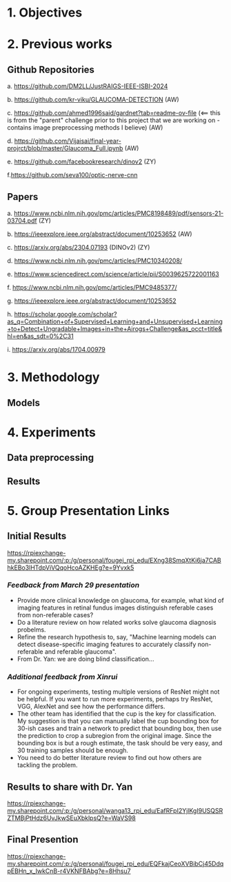 # 1. Objectives

# 2. Previous works
## Github Repositories
a. https://github.com/DM2LL/JustRAIGS-IEEE-ISBI-2024

b. https://github.com/kr-viku/GLAUCOMA-DETECTION (AW)

c. https://github.com/ahmed1996said/gardnet?tab=readme-ov-file (<== this is from the "parent" challenge prior to this project that we are working on - contains image preprocessing methods I believe) (AW)

d. https://github.com/Vijaisai/final-year-projrct/blob/master/Glaucoma_Full.ipynb (AW)

e. https://github.com/facebookresearch/dinov2 (ZY)

f.https://github.com/seva100/optic-nerve-cnn

## Papers
a. https://www.ncbi.nlm.nih.gov/pmc/articles/PMC8198489/pdf/sensors-21-03704.pdf (ZY)

b. https://ieeexplore.ieee.org/abstract/document/10253652 (AW)

c. https://arxiv.org/abs/2304.07193 (DINOv2) (ZY)

d. https://www.ncbi.nlm.nih.gov/pmc/articles/PMC10340208/

e. https://www.sciencedirect.com/science/article/pii/S0039625722001163

f. https://www.ncbi.nlm.nih.gov/pmc/articles/PMC9485377/

g. https://ieeexplore.ieee.org/abstract/document/10253652

h. https://scholar.google.com/scholar?as_q=Combination+of+Supervised+Learning+and+Unsupervised+Learning+to+Detect+Ungradable+Images+in+the+Airogs+Challenge&as_occt=title&hl=en&as_sdt=0%2C31

i. https://arxiv.org/abs/1704.00979

# 3. Methodology
## Models

# 4. Experiments
## Data preprocessing

## Results


# 5. Group Presentation Links
## Initial Results
https://rpiexchange-my.sharepoint.com/:p:/g/personal/fougej_rpi_edu/EXng38SmqXtKi6ja7CABhkEBo3lHTdpViVQqoHcoAZKHEg?e=9Yvxk5

### *Feedback from March 29 presentation*
- Provide more clinical knowledge on glaucoma, for example, what kind of imaging features in retinal fundus images distinguish referable cases from non-referable cases?
- Do a literature review on how related works solve glaucoma diagnosis probelms.
- Refine the research hypothesis to, say, "Machine learning models can detect disease-specific imaging features to accurately classify non-referable and referable glaucoma".
- From Dr. Yan: we are doing blind classification...
### *Additional feedback from Xinrui*
- For ongoing experiments, testing multiple versions of ResNet might not be helpful. If you want to run more experiments, perhaps try ResNet, VGG, AlexNet and see how the performance differs.
- The other team has identified that the cup is the key for classification. My suggestion is that you can manually label the cup bounding box for 30-ish cases and train a network to predict that bounding box, then use the prediction to crop a subregion from the original image. Since the bounding box is but a rough estimate, the task should be very easy, and 30 training samples should be enough.
- You need to do better literature review to find out how others are tackling the problem. 

## Results to share with Dr. Yan
https://rpiexchange-my.sharepoint.com/:p:/g/personal/wanga13_rpi_edu/EafRFpI2YjlKgI9USQSRZTMBjPtHdz6UvJkwSEuXbklpsQ?e=WaVS98

## Final Presention
https://rpiexchange-my.sharepoint.com/:p:/g/personal/fougej_rpi_edu/EQFkajCeoXVBibCj45DdqpEBHn_x_IwkCnB-r4VKNFBAbg?e=8Hhsu7
